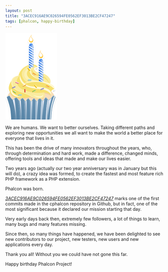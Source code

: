 ```yaml
---
layout: post
title: "3ACEC916AE9C026594FE0562EF3013BE2CF47247"
tags: [phalcon, happy-birthday]
---
```

![Cup Cake](/assets/files/2014-03-07-birthday-cake.png)

We are humans. We want to better ourselves. Taking different paths and exploring new opportunities we all want to make the world a better place for everyone that lives in it.

This has been the drive of many innovators throughout the years, who, through determination and hard work, made a difference, changed minds, offering tools and ideas that made and make our lives easier.

<!--more-->
Two years ago (actually our two year anniversary was in January but this will do), a crazy idea was formed, to create the fastest and most feature rich PHP framework as a PHP extension.

Phalcon was born.

[*3ACEC916AE9C026594FE0562EF3013BE2CF47247*](https://github.com/phalcon/cphalcon/commit/3acec916ae9c026594fe0562ef3013be2cf47247) marks one of the first commits made in the cphalcon repository in Github, but in fact, one of the most significant because it declared our mission starting that day.

Very early days back then, extremely few followers, a lot of things to learn, many bugs and many features missing.

Since then, so many things have happened, we have been delighted to see new contributors to our project, new testers, new users and new applications every day.

Thank you all! Without you we could have not gone this far. 

Happy birthday Phalcon Project!

